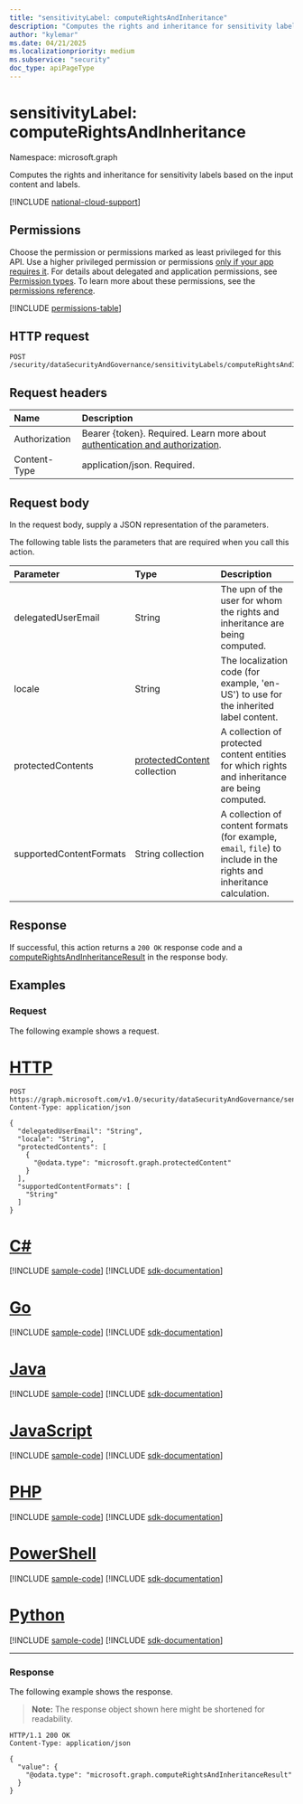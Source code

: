 ```yaml
---
title: "sensitivityLabel: computeRightsAndInheritance"
description: "Computes the rights and inheritance for sensitivity labels based on the input content and labels."
author: "kylemar"
ms.date: 04/21/2025
ms.localizationpriority: medium
ms.subservice: "security"
doc_type: apiPageType
---
```


# sensitivityLabel: computeRightsAndInheritance

Namespace: microsoft.graph

Computes the rights and inheritance for sensitivity labels based on the input content and labels.

[!INCLUDE [national-cloud-support](../../includes/global-only.md)]

## Permissions

Choose the permission or permissions marked as least privileged for this API. Use a higher privileged permission or permissions [only if your app requires it](/graph/permissions-overview#best-practices-for-using-microsoft-graph-permissions). For details about delegated and application permissions, see [Permission types](/graph/permissions-overview#permission-types). To learn more about these permissions, see the [permissions reference](/graph/permissions-reference).

<!-- { "blockType": "permissions", "name": "sensitivitylabel_computerightsandinheritance" } -->
[!INCLUDE [permissions-table](../includes/permissions/sensitivitylabel-computerightsandinheritance-permissions.md)]

## HTTP request

<!-- {
  "blockType": "ignored"
}
-->
```http
POST /security/dataSecurityAndGovernance/sensitivityLabels/computeRightsAndInheritance
```

## Request headers

|Name|Description|
|:---|:---|
|Authorization|Bearer {token}. Required. Learn more about [authentication and authorization](/graph/auth/auth-concepts).|
|Content-Type|application/json. Required.|

## Request body

In the request body, supply a JSON representation of the parameters.

The following table lists the parameters that are required when you call this action.

|Parameter|Type|Description|
|:---|:---|:---|
|delegatedUserEmail|String|The upn of the user for whom the rights and inheritance are being computed.|
|locale|String|The localization code (for example, 'en-US') to use for the inherited label content.|
|protectedContents|[protectedContent](../resources/protectedcontent.md) collection|A collection of protected content entities for which rights and inheritance are being computed.|
|supportedContentFormats|String collection|A collection of content formats (for example, `email`, `file`) to include in the rights and inheritance calculation.|

## Response

If successful, this action returns a `200 OK` response code and a [computeRightsAndInheritanceResult](../resources/computerightsandinheritanceresult.md) in the response body.

## Examples

### Request

The following example shows a request.
# [HTTP](#tab/http)
<!-- {
  "blockType": "request",
  "name": "sensitivitylabelthis.computerightsandinheritance"
}
-->
```http
POST https://graph.microsoft.com/v1.0/security/dataSecurityAndGovernance/sensitivityLabels/computeRightsAndInheritance
Content-Type: application/json

{
  "delegatedUserEmail": "String",
  "locale": "String",
  "protectedContents": [
    {
      "@odata.type": "microsoft.graph.protectedContent"
    }
  ],
  "supportedContentFormats": [
    "String"
  ]
}
```

# [C#](#tab/csharp)
[!INCLUDE [sample-code](../includes/snippets/csharp/sensitivitylabelthiscomputerightsandinheritance-csharp-snippets.md)]
[!INCLUDE [sdk-documentation](../includes/snippets/snippets-sdk-documentation-link.md)]

# [Go](#tab/go)
[!INCLUDE [sample-code](../includes/snippets/go/sensitivitylabelthiscomputerightsandinheritance-go-snippets.md)]
[!INCLUDE [sdk-documentation](../includes/snippets/snippets-sdk-documentation-link.md)]

# [Java](#tab/java)
[!INCLUDE [sample-code](../includes/snippets/java/sensitivitylabelthiscomputerightsandinheritance-java-snippets.md)]
[!INCLUDE [sdk-documentation](../includes/snippets/snippets-sdk-documentation-link.md)]

# [JavaScript](#tab/javascript)
[!INCLUDE [sample-code](../includes/snippets/javascript/sensitivitylabelthiscomputerightsandinheritance-javascript-snippets.md)]
[!INCLUDE [sdk-documentation](../includes/snippets/snippets-sdk-documentation-link.md)]

# [PHP](#tab/php)
[!INCLUDE [sample-code](../includes/snippets/php/sensitivitylabelthiscomputerightsandinheritance-php-snippets.md)]
[!INCLUDE [sdk-documentation](../includes/snippets/snippets-sdk-documentation-link.md)]

# [PowerShell](#tab/powershell)
[!INCLUDE [sample-code](../includes/snippets/powershell/sensitivitylabelthiscomputerightsandinheritance-powershell-snippets.md)]
[!INCLUDE [sdk-documentation](../includes/snippets/snippets-sdk-documentation-link.md)]

# [Python](#tab/python)
[!INCLUDE [sample-code](../includes/snippets/python/sensitivitylabelthiscomputerightsandinheritance-python-snippets.md)]
[!INCLUDE [sdk-documentation](../includes/snippets/snippets-sdk-documentation-link.md)]

---

### Response

The following example shows the response.
>**Note:** The response object shown here might be shortened for readability.
<!-- {
  "blockType": "response",
  "truncated": true,
  "@odata.type": "microsoft.graph.computeRightsAndInheritanceResult"
}
-->
```http
HTTP/1.1 200 OK
Content-Type: application/json

{
  "value": {
    "@odata.type": "microsoft.graph.computeRightsAndInheritanceResult"
  }
}
```
